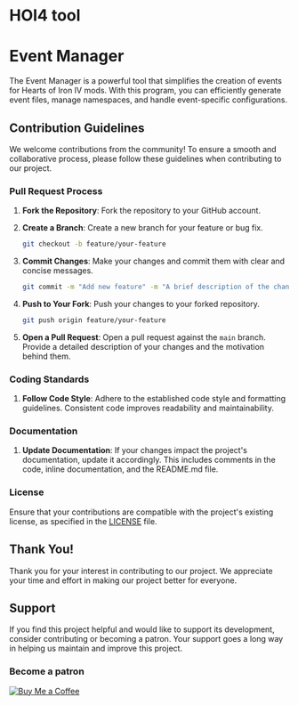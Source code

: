 # HOI4 tool 

# Event Manager
The Event Manager is a powerful tool that simplifies the creation of events for Hearts of Iron IV mods. With this program, you can efficiently generate event files, manage namespaces, and handle event-specific configurations. 

## Contribution Guidelines
We welcome contributions from the community! To ensure a smooth and collaborative process, please follow these guidelines when contributing to our project.

### Pull Request Process

1. **Fork the Repository**: Fork the repository to your GitHub account.

2. **Create a Branch**: Create a new branch for your feature or bug fix.

   ```bash
   git checkout -b feature/your-feature
   ```

3. **Commit Changes**: Make your changes and commit them with clear and concise messages.

   ```bash
   git commit -m "Add new feature" -m "A brief description of the changes made."
   ```

4. **Push to Your Fork**: Push your changes to your forked repository.

   ```bash
   git push origin feature/your-feature
   ```

5. **Open a Pull Request**: Open a pull request against the `main` branch. Provide a detailed description of your changes and the motivation behind them.

### Coding Standards

1. **Follow Code Style**: Adhere to the established code style and formatting guidelines. Consistent code improves readability and maintainability.
### Documentation

1. **Update Documentation**: If your changes impact the project's documentation, update it accordingly. This includes comments in the code, inline documentation, and the README.md file.

### License

Ensure that your contributions are compatible with the project's existing license, as specified in the [LICENSE](LICENSE) file.

## Thank You!

Thank you for your interest in contributing to our project. We appreciate your time and effort in making our project better for everyone.

## Support

If you find this project helpful and would like to support its development, consider contributing or becoming a patron. Your support goes a long way in helping us maintain and improve this project.
### Become a patron

[![Buy Me a Coffee](https://img.shields.io/badge/Become%20Patron-Not%20Yet!-red.svg)](https://ko-fi.com/your-username)
